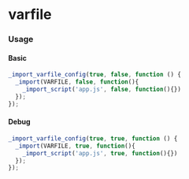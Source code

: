 # varfile

### Usage

#### Basic 
```javascript
_import_varfile_config(true, false, function () {
  _import(VARFILE, false, function(){ 
    _import_script('app.js', false, function(){})
  });
}); 
```

#### Debug
```javascript
_import_varfile_config(true, true, function () {
  _import(VARFILE, true, function(){ 
    _import_script('app.js', true, function(){})
  });
}); 
```
